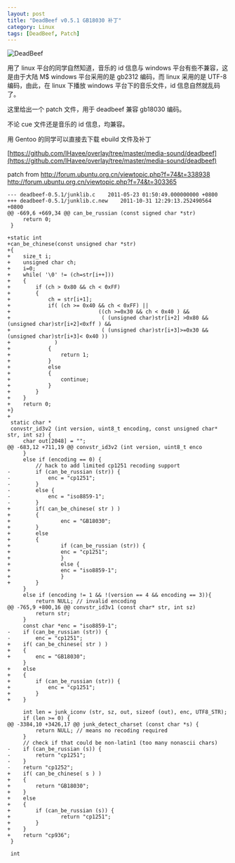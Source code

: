 ```yaml
---
layout: post
title: "DeadBeef v0.5.1 GB18030 补丁"
category: Linux
tags: [DeadBeef, Patch]
---
```


![DeadBeef](//cdn.09hd.com/images/2011/11/deadbeef.png "DeadBeef")

用了 linux 平台的同学自然知道，音乐的 id 信息与 windows 平台有些不兼容，这是由于大陆 M$ windows 平台采用的是 gb2312 编码，而 linux 采用的是 UTF-8 编码，由此，在 linux 下播放 windows 平台下的音乐文件，id 信息自然就乱码了。

这里给出一个 patch 文件，用于 deadbeef 兼容 gb18030 编码。

不论 cue 文件还是音乐的 id 信息，均兼容。

<!-- more -->

用 Gentoo 的同学可以直接去下载 ebuild 文件及补丁

[https://github.com/IHavee/overlay/tree/master/media-sound/deadbeef](https://github.com/IHavee/overlay/tree/master/media-sound/deadbeef)

patch from
http://forum.ubuntu.org.cn/viewtopic.php?f=74&t=338938
http://forum.ubuntu.org.cn/viewtopic.php?f=74&t=303365

    --- deadbeef-0.5.1/junklib.c    2011-05-23 01:50:49.000000000 +0800
    +++ deadbeef-0.5.1/junklib.c.new    2011-10-31 12:29:13.252490564 +0800
    @@ -669,6 +669,34 @@ can_be_russian (const signed char *str)
         return 0;
     }

    +static int
    +can_be_chinese(const unsigned char *str)
    +{
    +    size_t i;
    +    unsigned char ch;
    +    i=0;
    +    while( '\0' != (ch=str[i++]))
    +    {
    +        if (ch > 0x80 && ch < 0xFF)
    +        {
    +            ch = str[i+1];
    +            if( (ch >= 0x40 && ch < 0xFF) ||
    +                            ((ch >=0x30 && ch < 0x40 ) &&
    +                             ( (unsigned char)str[i+2] >0x80 && (unsigned char)str[i+2]<0xff ) &&
    +                             ( (unsigned char)str[i+3]>=0x30 && (unsigned char)str[i+3]< 0x40 ))
    +              )
    +            {
    +                return 1;
    +            }
    +            else
    +            {
    +                continue;
    +            }
    +        }
    +    }
    +    return 0;
    +}
    +
     static char *
     convstr_id3v2 (int version, uint8_t encoding, const unsigned char* str, int sz) {
         char out[2048] = "";
    @@ -683,12 +711,19 @@ convstr_id3v2 (int version, uint8_t enco
         }
         else if (encoding == 0) {
             // hack to add limited cp1251 recoding support
    -        if (can_be_russian (str)) {
    -            enc = "cp1251";
    -        }
    -        else {
    -            enc = "iso8859-1";
    -        }
    +        if( can_be_chinese( str ) )
    +        {
    +                enc = "GB18030";
    +        }
    +        else
    +        {
    +                if (can_be_russian (str)) {
    +                enc = "cp1251";
    +                }
    +                else {
    +                enc = "iso8859-1";
    +                }
    +        }
         }
         else if (encoding != 1 && !(version == 4 && encoding == 3)){
             return NULL; // invalid encoding
    @@ -765,9 +800,16 @@ convstr_id3v1 (const char* str, int sz)
             return str;
         }
         const char *enc = "iso8859-1";
    -    if (can_be_russian (str)) {
    -        enc = "cp1251";
    +    if( can_be_chinese( str ) )
    +    {
    +        enc = "GB18030";
         }
    +    else
    +    {
    +        if (can_be_russian (str)) {
    +            enc = "cp1251";
    +        }
    +    }

         int len = junk_iconv (str, sz, out, sizeof (out), enc, UTF8_STR);
         if (len >= 0) {
    @@ -3384,10 +3426,17 @@ junk_detect_charset (const char *s) {
             return NULL; // means no recoding required
         }
         // check if that could be non-latin1 (too many nonascii chars)
    -    if (can_be_russian (s)) {
    -        return "cp1251";
    -    }
    -    return "cp1252";
    +    if( can_be_chinese( s ) )
    +    {
    +        return "GB18030";
    +    }
    +    else
    +    {
    +        if (can_be_russian (s)) {
    +                return "cp1251";
    +        }
    +    }
    +    return "cp936";
     }

     int
